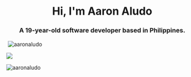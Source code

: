 <h1 align="center">Hi, I'm Aaron Aludo</h1>
<h3 align="center">A 19-year-old software developer based in Philippines.</h3>
<p>&nbsp;<img align="center" src="https://github-readme-stats.vercel.app/api?username=aaronaludo&show_icons=true&locale=en&theme=tokyonight" alt="aaronaludo" /></p>

 <a href="https://www.linkedin.com/in/aaronaludo/"><img src="https://img.shields.io/badge/aaronaludo-%230077B5.svg?&style=for-the-badge&logo=linkedin&logoColor=white" ></a> 
<p><img align="center" src="https://github-readme-streak-stats.herokuapp.com/?user=aaronaludo&&theme=tokyonight" alt="aaronaludo" /></p>

